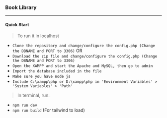 ### Book Library
-------
#### Quick Start
> To run it in localhost

- `Clone the repository and change/configure the config.php (Change the DBNAME and PORT to 3306)` OR
- `Download the zip file and change/configure the config.php (Change the DBNAME and PORT to 3306)`
- `Open the XAMPP and start the Apache and MySQL, then go to admin`
- `Import the database included in the file`
- `Make sure you have node js`
- `Include C:\xampp\php or D:\xampp\php in 'Environment Variables' > 'System Variables' > 'Path' `  
  

> In terminal, run:
- `npm run dev` 
- `npm run build` (For tailwind to load) 
